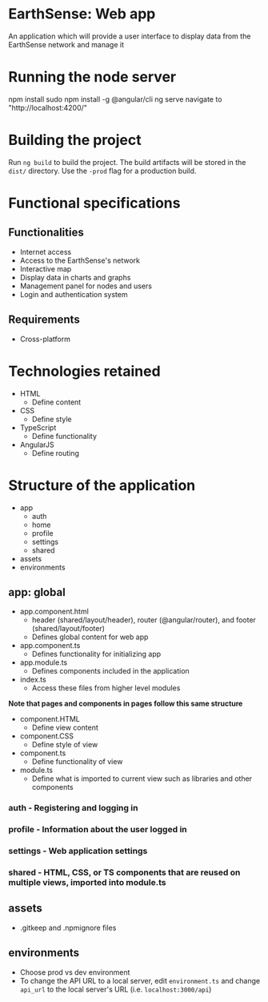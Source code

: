 # EarthSense: Web app

An application which will provide a user interface to display data from the EarthSense network and manage it

# Running the node server
npm install
sudo npm install -g @angular/cli
ng serve
navigate to "http://localhost:4200/"

# Building the project
Run `ng build` to build the project. The build artifacts will be stored in the `dist/` directory. Use the `-prod` flag for a production build.


# Functional specifications

## Functionalities
* Internet access
* Access to the EarthSense's network
* Interactive map
* Display data in charts and graphs
* Management panel for nodes and users
* Login and authentication system

## Requirements
* Cross-platform

# Technologies retained
* HTML
  - Define content
* CSS
  - Define style
* TypeScript
  - Define functionality
* AngularJS
  - Define routing

# Structure of the application
* app
  * auth
  * home
  * profile
  * settings
  * shared
* assets
* environments

## app: global
* app.component.html
  - header (shared/layout/header), router (@angular/router), and footer (shared/layout/footer)
  - Defines global content for web app
* app.component.ts
  - Defines functionality for initializing app
* app.module.ts
  - Defines components included in the application
* index.ts
  - Access these files from higher level modules

**Note that pages and components in pages follow this same structure**
* component.HTML
  - Define view content
* component.CSS
  - Define style of view
* component.ts
  - Define functionality of view
* module.ts
  - Define what is imported to current view such as libraries and other components

### auth - Registering and logging in
### profile - Information about the user logged in
### settings - Web application settings
### shared - HTML, CSS, or TS components that are reused on multiple views, imported into module.ts

## assets
  - .gitkeep and .npmignore files

## environments
  - Choose prod vs dev environment
  - To change the API URL to a local server, edit `environment.ts` and change `api_url` to the local server's URL (i.e. `localhost:3000/api`)

